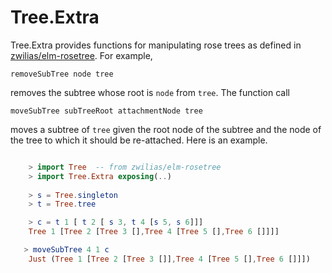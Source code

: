 # Tree.Extra

Tree.Extra provides functions for manipulating rose trees as defined
in [zwilias/elm-rosetree](https://package.elm-lang.org/packages/zwilias/elm-rosetree/latest/). 
For example,

    removeSubTree node tree

removes the subtree whose root is `node` from `tree`. The
function call

    moveSubTree subTreeRoot attachmentNode tree

moves a subtree of `tree` given the root node 
of the subtree and the node of the tree to which
it should be re-attached.  Here is an example.


````elm

    > import Tree  -- from zwilias/elm-rosetree
    > import Tree.Extra exposing(..)
    
    > s = Tree.singleton
    > t = Tree.tree 

    > c = t 1 [ t 2 [ s 3, t 4 [s 5, s 6]]]
    Tree 1 [Tree 2 [Tree 3 [],Tree 4 [Tree 5 [],Tree 6 []]]]

   > moveSubTree 4 1 c
    Just (Tree 1 [Tree 2 [Tree 3 []],Tree 4 [Tree 5 [],Tree 6 []]])

````